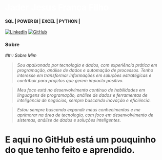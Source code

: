 <h1>
  <a href = "https://www.linkedin.com/in/jader-franca948" style="color: #FFFFFF !important; text-decoration: none; color: inherit;">
    <span> Jader Jesus França Filho</span>
  </a>
</h1>

#### SQL | POWER BI | EXCEL | PYTHON |

[![LinkedIn](https://img.shields.io/badge/linkedin-%230077B5.svg?style=for-the-badge&logo=linkedin&logoColor=white)](https://www.linkedin.com/in/jader-franca948)
[![GitHub](https://img.shields.io/badge/GitHub-0077B5?style=for-the-badge&logo=github&logoColor=white)](https://github.com/JaderJFranca)

### Sobre

<i>

##💡 Sobre Mim
 
> Sou apaixonado por tecnologia e dados, com experiência prática em programação, análise de dados e automação de processos. Tenho interesse em transformar informações em soluções estratégicas e contribuir para projetos que gerem impacto positivo.
  
> Meu foco está no desenvolvimento contínuo de habilidades em linguagens de programação, análise de dados e ferramentas de inteligência de negócios, sempre buscando inovação e eficiência.
  
> Estou sempre buscando expandir meus conhecimentos e me aprimorar na área de tecnologia, com foco em desenvolvimento de sistemas, análise de dados e soluções inteligentes.
</i>

# E aqui no GitHub está um pouquinho do que tenho feito e aprendido.
